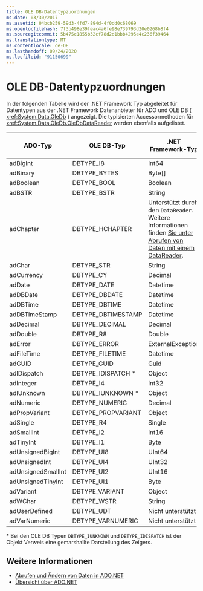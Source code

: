 ```yaml
---
title: OLE DB-Datentypzuordnungen
ms.date: 03/30/2017
ms.assetid: 04bcb259-59d3-4fd7-894d-4f0dd0c68069
ms.openlocfilehash: 7f3b498e39feac4a6fe98e739793d20e0268b8f4
ms.sourcegitcommit: 5b475c1855b32cf78d2d1bbb4295e4c236f39464
ms.translationtype: MT
ms.contentlocale: de-DE
ms.lasthandoff: 09/24/2020
ms.locfileid: "91150699"
---
```

# <a name="ole-db-data-type-mappings"></a>OLE DB-Datentypzuordnungen

In der folgenden Tabelle wird der .NET Framework Typ abgeleitet für Datentypen aus der .NET Framework Datenanbieter für ADO und OLE DB ( <xref:System.Data.OleDb> ) angezeigt. Die typisierten Accessormethoden für <xref:System.Data.OleDb.OleDbDataReader> werden ebenfalls aufgelistet.  
  
|ADO-Typ|OLE DB-Typ|.NET Framework-Typ|Typisierter .NET Framework-Accessor|  
|--------------|-----------------|----------------------------------------------------------------------|--------------------------------------------------------------------------------|  
|adBigInt|DBTYPE_I8|Int64|GetInt64()|  
|adBinary|DBTYPE_BYTES|Byte[]|GetBytes()|  
|adBoolean|DBTYPE_BOOL|Boolean|GetBoolean()|  
|adBSTR|DBTYPE_BSTR|String|GetString()|  
|adChapter|DBTYPE_HCHAPTER|Unterstützt durch den `DataReader`. Weitere Informationen finden [Sie unter Abrufen von Daten mit einem DataReader](retrieving-data-using-a-datareader.md).|GetValue()|  
|adChar|DBTYPE_STR|String|GetString()|  
|adCurrency|DBTYPE_CY|Decimal|GetDecimal()|  
|adDate|DBTYPE_DATE|Datetime|GetDateTime()|  
|adDBDate|DBTYPE_DBDATE|Datetime|GetDateTime()|  
|adDBTime|DBTYPE_DBTIME|Datetime|GetDateTime()|  
|adDBTimeStamp|DBTYPE_DBTIMESTAMP|Datetime|GetDateTime()|  
|adDecimal|DBTYPE_DECIMAL|Decimal|GetDecimal()|  
|adDouble|DBTYPE_R8|Double|GetDouble()|  
|adError|DBTYPE_ERROR|ExternalException|GetValue()|  
|adFileTime|DBTYPE_FILETIME|Datetime|GetDateTime()|  
|adGUID|DBTYPE_GUID|Guid|GetGuid()|  
|adIDispatch|DBTYPE_IDISPATCH *|Object|GetValue()|  
|adInteger|DBTYPE_I4|Int32|GetInt32()|  
|adIUnknown|DBTYPE_IUNKNOWN *|Object|GetValue()|  
|adNumeric|DBTYPE_NUMERIC|Decimal|GetDecimal()|  
|adPropVariant|DBTYPE_PROPVARIANT|Object|GetValue()|  
|adSingle|DBTYPE_R4|Single|GetFloat()|  
|adSmallInt|DBTYPE_I2|Int16|GetInt16()|  
|adTinyInt|DBTYPE_I1|Byte|GetByte()|  
|adUnsignedBigInt|DBTYPE_UI8|UInt64|GetValue()|  
|adUnsignedInt|DBTYPE_UI4|UInt32|GetValue()|  
|adUnsignedSmallInt|DBTYPE_UI2|UInt16|GetValue()|  
|adUnsignedTinyInt|DBTYPE_UI1|Byte|GetByte()|  
|adVariant|DBTYPE_VARIANT|Object|GetValue()|  
|adWChar|DBTYPE_WSTR|String|GetString()|  
|adUserDefined|DBTYPE_UDT|Nicht unterstützt||  
|adVarNumeric|DBTYPE_VARNUMERIC|Nicht unterstützt||  
  
 \* Bei den OLE DB Typen `DBTYPE_IUNKNOWN` und `DBTYPE_IDISPATCH` ist der Objekt Verweis eine gemarshallte Darstellung des Zeigers.  
  
## <a name="see-also"></a>Weitere Informationen

- [Abrufen und Ändern von Daten in ADO.NET](retrieving-and-modifying-data.md)
- [Übersicht über ADO.NET](ado-net-overview.md)
